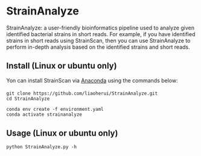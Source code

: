 # StrainAnalyze
StrainAnalyze: a user-friendly bioinformatics pipeline used to analyze given identified bacterial strains in short reads. For example, if you have identified strains  in short reads using StrainScan, then you can use StrainAnalyze to perform in-depth analysis based on the identified strains and short reads.

## Install (Linux or ubuntu only)
Yon can install StrainScan via [Anaconda](https://anaconda.org/) using the commands below:<BR/>
####
`git clone https://github.com/liaoherui/StrainAnalyze.git`<BR/>
`cd StrainAnalyze`<BR/>

`conda env create -f environment.yaml`<BR/>
`conda activate strainanalyze`<BR/>

## Usage (Linux or ubuntu only)

`python StrainAnalyze.py -h`<BR/>


